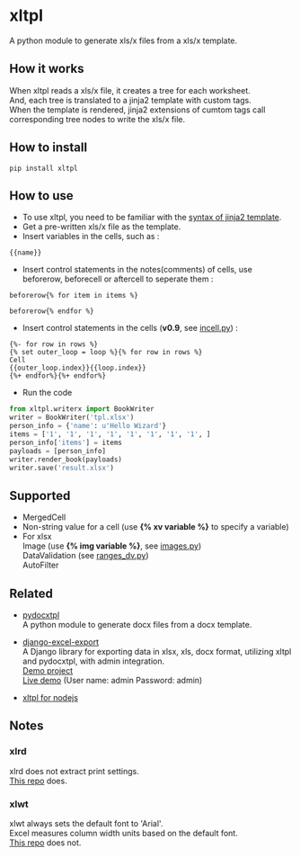
# xltpl
A python module to generate xls/x files from a xls/x template.

## How it works

When xltpl reads a xls/x file, it creates a tree for each worksheet.  
And, each tree is translated to a jinja2 template with custom tags.  
When the template is rendered, jinja2 extensions of cumtom tags call corresponding tree nodes to write the xls/x file.

## How to install

```shell
pip install xltpl
```

## How to use

*   To use xltpl, you need to be familiar with the [syntax of jinja2 template](https://jinja.palletsprojects.com/).
*   Get a pre-written xls/x file as the template.
*   Insert variables in the cells, such as : 

```jinja2
{{name}}
```
  
*   Insert control statements in the notes(comments) of cells, use beforerow, beforecell or aftercell to seperate them :


```jinja2
beforerow{% for item in items %}
```
```jinja2
beforerow{% endfor %}
```

*   Insert control statements in the cells (**v0.9**, see [incell.py](https://github.com/zhangyu836/xltpl/blob/master/examples/incell.py)) :

```jinja2
{%- for row in rows %}
{% set outer_loop = loop %}{% for row in rows %}
Cell
{{outer_loop.index}}{{loop.index}}
{%+ endfor%}{%+ endfor%}
```

*   Run the code
```python
from xltpl.writerx import BookWriter
writer = BookWriter('tpl.xlsx')
person_info = {'name': u'Hello Wizard'}
items = ['1', '1', '1', '1', '1', '1', '1', '1', ]
person_info['items'] = items
payloads = [person_info]
writer.render_book(payloads)
writer.save('result.xlsx')
```

## Supported
* MergedCell   
* Non-string value for a cell (use **{% xv variable %}** to specify a variable) 
* For xlsx  
Image (use **{% img variable %}**, see [images.py](https://github.com/zhangyu836/xltpl/blob/master/examples/images.py))  
DataValidation (see [ranges_dv.py](https://github.com/zhangyu836/xltpl/blob/master/examples/ranges_dv.py))  
AutoFilter


## Related
* [pydocxtpl](https://github.com/zhangyu836/pydocxtpl)  
A python module to generate docx files from a docx template.
* [django-excel-export](https://github.com/zhangyu836/django-excel-export)  
A Django library for exporting data in xlsx, xls, docx format, utilizing xltpl and pydocxtpl, with admin integration.  
[Demo project](https://github.com/zhangyu836/django-excel-export-demo)   
[Live demo](https://tranquil-tundra-83829.herokuapp.com/) (User name: admin
Password: admin)   

* [xltpl for nodejs](https://github.com/zhangyu836/node-xlsx-template)


## Notes

### xlrd

xlrd does not extract print settings.   
[This repo](https://github.com/zhangyu836/xlrd) does. 

### xlwt
  
xlwt always sets the default font to 'Arial'.  
Excel measures column width units based on the default font.   
[This repo](https://github.com/zhangyu836/xlwt) does not.  